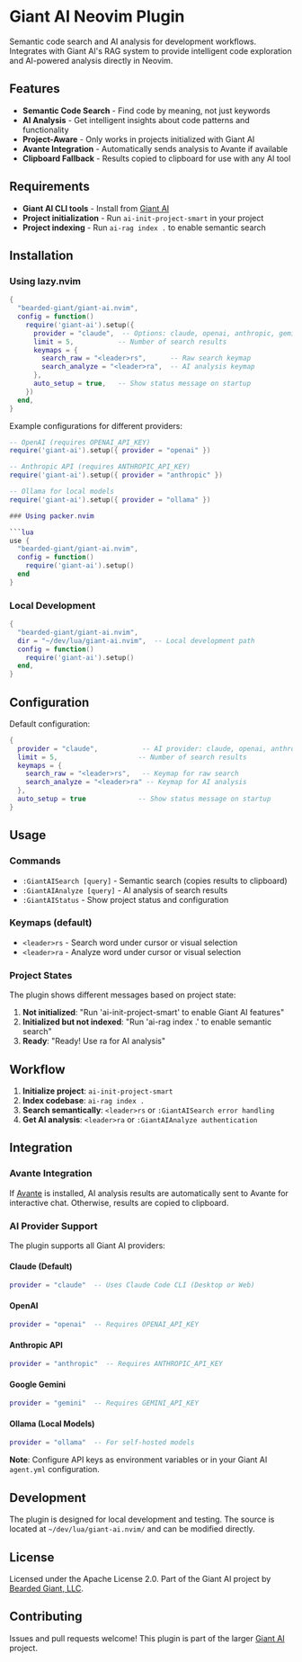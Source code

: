 # Giant AI Neovim Plugin

Semantic code search and AI analysis for development workflows. Integrates with Giant AI's RAG system to provide intelligent code exploration and AI-powered analysis directly in Neovim.

## Features

- **Semantic Code Search** - Find code by meaning, not just keywords
- **AI Analysis** - Get intelligent insights about code patterns and functionality  
- **Project-Aware** - Only works in projects initialized with Giant AI
- **Avante Integration** - Automatically sends analysis to Avante if available
- **Clipboard Fallback** - Results copied to clipboard for use with any AI tool

## Requirements

- **Giant AI CLI tools** - Install from [Giant AI](https://github.com/bearded-giant/giant-ai)
- **Project initialization** - Run `ai-init-project-smart` in your project
- **Project indexing** - Run `ai-rag index .` to enable semantic search

## Installation

### Using lazy.nvim

```lua
{
  "bearded-giant/giant-ai.nvim",
  config = function()
    require('giant-ai').setup({
      provider = "claude",  -- Options: claude, openai, anthropic, gemini, ollama
      limit = 5,           -- Number of search results
      keymaps = {
        search_raw = "<leader>rs",      -- Raw search keymap
        search_analyze = "<leader>ra",  -- AI analysis keymap
      },
      auto_setup = true,   -- Show status message on startup
    })
  end,
}
```

Example configurations for different providers:

```lua
-- OpenAI (requires OPENAI_API_KEY)
require('giant-ai').setup({ provider = "openai" })

-- Anthropic API (requires ANTHROPIC_API_KEY)
require('giant-ai').setup({ provider = "anthropic" })

-- Ollama for local models
require('giant-ai').setup({ provider = "ollama" })

### Using packer.nvim

```lua
use {
  "bearded-giant/giant-ai.nvim",
  config = function()
    require('giant-ai').setup()
  end
}
```

### Local Development

```lua
{
  "bearded-giant/giant-ai.nvim",
  dir = "~/dev/lua/giant-ai.nvim",  -- Local development path
  config = function()
    require('giant-ai').setup()
  end,
}
```

## Configuration

Default configuration:

```lua
{
  provider = "claude",           -- AI provider: claude, openai, anthropic, gemini, ollama
  limit = 5,                    -- Number of search results
  keymaps = {
    search_raw = "<leader>rs",   -- Keymap for raw search
    search_analyze = "<leader>ra" -- Keymap for AI analysis
  },
  auto_setup = true             -- Show status message on startup
}
```

## Usage

### Commands

- `:GiantAISearch [query]` - Semantic search (copies results to clipboard)
- `:GiantAIAnalyze [query]` - AI analysis of search results
- `:GiantAIStatus` - Show project status and configuration

### Keymaps (default)

- `<leader>rs` - Search word under cursor or visual selection
- `<leader>ra` - Analyze word under cursor or visual selection

### Project States

The plugin shows different messages based on project state:

1. **Not initialized**: "Run 'ai-init-project-smart' to enable Giant AI features"
2. **Initialized but not indexed**: "Run 'ai-rag index .' to enable semantic search"  
3. **Ready**: "Ready! Use <leader>ra for AI analysis"

## Workflow

1. **Initialize project**: `ai-init-project-smart`
2. **Index codebase**: `ai-rag index .`
3. **Search semantically**: `<leader>rs` or `:GiantAISearch error handling`
4. **Get AI analysis**: `<leader>ra` or `:GiantAIAnalyze authentication`

## Integration

### Avante Integration

If [Avante](https://github.com/yetone/avante.nvim) is installed, AI analysis results are automatically sent to Avante for interactive chat. Otherwise, results are copied to clipboard.

### AI Provider Support

The plugin supports all Giant AI providers:

#### Claude (Default)
```lua
provider = "claude"  -- Uses Claude Code CLI (Desktop or Web)
```

#### OpenAI
```lua
provider = "openai"  -- Requires OPENAI_API_KEY
```

#### Anthropic API
```lua
provider = "anthropic"  -- Requires ANTHROPIC_API_KEY
```

#### Google Gemini
```lua
provider = "gemini"  -- Requires GEMINI_API_KEY
```

#### Ollama (Local Models)
```lua
provider = "ollama"  -- For self-hosted models
```

**Note**: Configure API keys as environment variables or in your Giant AI `agent.yml` configuration.

## Development

The plugin is designed for local development and testing. The source is located at `~/dev/lua/giant-ai.nvim/` and can be modified directly.

## License

Licensed under the Apache License 2.0. Part of the Giant AI project by [Bearded Giant, LLC](https://beardedgiant.com).

## Contributing

Issues and pull requests welcome! This plugin is part of the larger [Giant AI](https://github.com/bearded-giant/giant-ai) project.